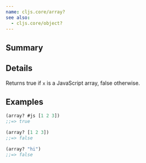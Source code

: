 ```yaml
---
name: cljs.core/array?
see also:
  - cljs.core/object?
---
```


## Summary

## Details

Returns true if `x` is a JavaScript array, false otherwise.

## Examples

```clj
(array? #js [1 2 3])
;;=> true

(array? [1 2 3])
;;=> false

(array? "hi")
;;=> false
```
